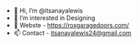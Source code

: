 - 👋 Hi, I’m @itsanayalewis
- 👀 I’m interested in Designing
- 🌱 Webste - https://roxgaragedoors.com/ 
- 📫 Contact - itsanayalewis24@gmail.com
